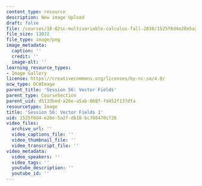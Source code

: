 ```yaml
---
content_type: resource
description: New image Upload
draft: false
file: /courses/18-02sc-multivariable-calculus-fall-2010/1525f6d4e28e5a2fdb18bc708470c726_MIT18_02SC_L19Brds_1.png
file_size: 13032
file_type: image/png
image_metadata:
  caption: ''
  credit: ''
  image-alt: ''
learning_resource_types:
- Image Gallery
license: https://creativecommons.org/licenses/by-nc-sa/4.0/
ocw_type: OCWImage
parent_title: 'Session 56: Vector Fields'
parent_type: CourseSection
parent_uid: d5133bed-a26e-a5ab-008f-fd452f137dfa
resourcetype: Image
title: 'Session 56: Vector Fields 1'
uid: 1525f6d4-e28e-5a2f-db18-bc708470c726
video_files:
  archive_url: ''
  video_captions_file: ''
  video_thumbnail_file: ''
  video_transcript_file: ''
video_metadata:
  video_speakers: ''
  video_tags: ''
  youtube_description: ''
  youtube_id: ''
---
```

